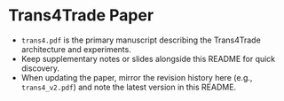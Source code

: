 # Trans4Trade Paper

- `trans4.pdf` is the primary manuscript describing the Trans4Trade architecture and experiments.
- Keep supplementary notes or slides alongside this README for quick discovery.
- When updating the paper, mirror the revision history here (e.g., `trans4_v2.pdf`) and note the latest version in this README.
